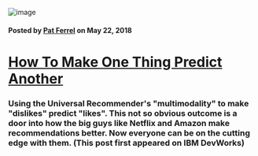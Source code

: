![image](/blog/images/ibm-brain-thumb.png)

#### Posted by [**Pat Ferrel**](mailto:pat@actionml.com) on May 22, 2018

# [How To Make One Thing Predict Another](/blog/{{template}})

### Using the Universal Recommender's "multimodality" to make "dislikes" predict "likes". This not so obvious outcome is a door into how the big guys like Netflix and Amazon make recommendations better. Now everyone can be on the cutting edge with them. (This post first appeared on IBM DevWorks)
